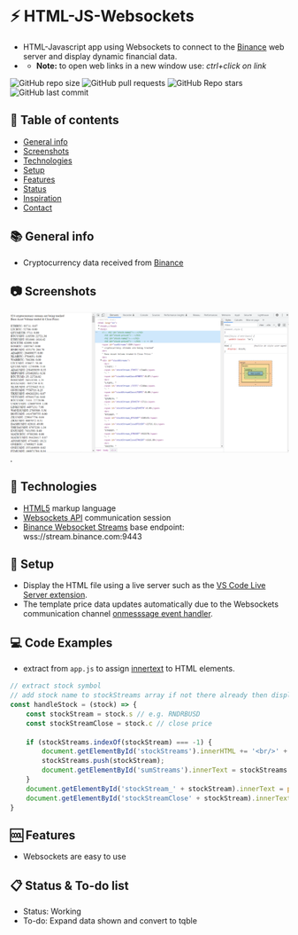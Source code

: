 # :zap: HTML-JS-Websockets

* HTML-Javascript app using Websockets to connect to the [Binance](www.binance.com) web server and display dynamic financial data.
* * **Note:** to open web links in a new window use: _ctrl+click on link_

![GitHub repo size](https://img.shields.io/github/repo-size/AndrewJBateman/html-js-websockets?style=plastic)
![GitHub pull requests](https://img.shields.io/github/issues-pr/AndrewJBateman/html-js-websockets?style=plastic)
![GitHub Repo stars](https://img.shields.io/github/stars/AndrewJBateman/html-js-websockets?style=plastic)
![GitHub last commit](https://img.shields.io/github/last-commit/AndrewJBateman/html-js-websockets?style=plastic)

## :page_facing_up: Table of contents

* [General info](#general-info)
* [Screenshots](#screenshots)
* [Technologies](#technologies)
* [Setup](#setup)
* [Features](#features)
* [Status](#status)
* [Inspiration](#inspiration)
* [Contact](#contact)

## :books: General info

* Cryptocurrency data received from [Binance](www.binance.com)

## :camera: Screenshots

![Example screenshot](./img/list.png).

## :signal_strength: Technologies

* [HTML5](https://html.spec.whatwg.org/) markup language
* [Websockets API](https://developer.mozilla.org/en-US/docs/Web/API/WebSockets_API) communication session
* [Binance Websocket Streams](https://github.com/binance/binance-spot-api-docs/blob/master/web-socket-streams.md) base endpoint: wss://stream.binance.com:9443

## :floppy_disk: Setup

* Display the HTML file using a live server such as the [VS Code Live Server extension](https://marketplace.visualstudio.com/items?itemName=ritwickdey.LiveServer).
* The template price data updates automatically due to the Websockets communication channel [onmesssage event handler](https://developer.mozilla.org/en-US/docs/Web/API/WebSocket/onmessage).

## :computer: Code Examples

* extract from `app.js` to assign [innertext](https://developer.mozilla.org/en-US/docs/Web/API/HTMLElement/innerText) to HTML elements.

```javascript
// extract stock symbol
// add stock name to stockStreams array if not there already then display name, volume traded and close price
const handleStock = (stock) => {
	const stockStream = stock.s // e.g. RNDRBUSD
	const stockStreamClose = stock.c // close price

	if (stockStreams.indexOf(stockStream) === -1) {
		document.getElementById('stockStreams').innerHTML += '<br/>' + stockStream + ': <span id="stockStream_' + stockStream + '"></span>' + ': <span id="stockStreamClose' + stockStream + '"></span>';
		stockStreams.push(stockStream);
		document.getElementById('sumStreams').innerText = stockStreams.length;
	}
	document.getElementById('stockStream_' + stockStream).innerText = parseFloat(stock.v).toFixed(0);
	document.getElementById('stockStreamClose' + stockStream).innerText = parseFloat(stock.c).toFixed(2);
}
```

## :cool: Features

* Websockets are easy to use

## :clipboard: Status & To-do list

* Status: Working
* To-do: Expand data shown and convert to tqble

